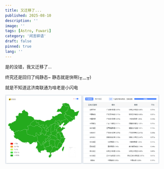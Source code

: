 ```yaml
---
title: 又迁移了...
published: 2025-08-10
description: ''
image: ''
tags: [Astro, Fuwari]
category: '闲言碎语'
draft: false
pinned: true
lang: ''
---
```


是的没错，我又迁移了...

终究还是回归了纯静态~ 静态就是快啊(╥﹏╥)

就是不知道这济南联通为啥老是小闪电

![](./1755440482354.png)